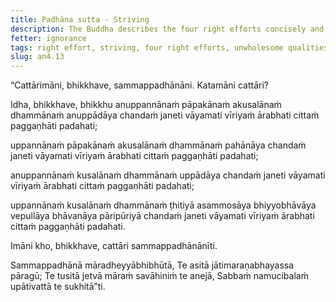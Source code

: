 ```yaml
---
title: Padhāna sutta - Striving
description: The Buddha describes the four right efforts concisely and precisely.
fetter: ignorance
tags: right effort, striving, four right efforts, unwholesome qualities, wholesome qualities, Māra, an, an4
slug: an4.13
---
```


“Cattārimāni, bhikkhave, sammappadhānāni. Katamāni cattāri?

Idha, bhikkhave, bhikkhu anuppannānaṁ pāpakānaṁ akusalānaṁ dhammānaṁ anuppādāya chandaṁ janeti vāyamati vīriyaṁ ārabhati cittaṁ paggaṇhāti padahati;

uppannānaṁ pāpakānaṁ akusalānaṁ dhammānaṁ pahānāya chandaṁ janeti vāyamati vīriyaṁ ārabhati cittaṁ paggaṇhāti padahati;

anuppannānaṁ kusalānaṁ dhammānaṁ uppādāya chandaṁ janeti vāyamati vīriyaṁ ārabhati cittaṁ paggaṇhāti padahati;

uppannānaṁ kusalānaṁ dhammānaṁ ṭhitiyā asammosāya bhiyyobhāvāya vepullāya bhāvanāya pāripūriyā chandaṁ janeti vāyamati vīriyaṁ ārabhati cittaṁ paggaṇhāti padahati.

Imāni kho, bhikkhave, cattāri sammappadhānānīti.

Sammappadhānā māradheyyābhibhūtā,
Te asitā jātimaraṇabhayassa pāragū;
Te tusitā jetvā māraṁ savāhiniṁ te anejā,
Sabbaṁ namucibalaṁ upātivattā te sukhitā”ti.
